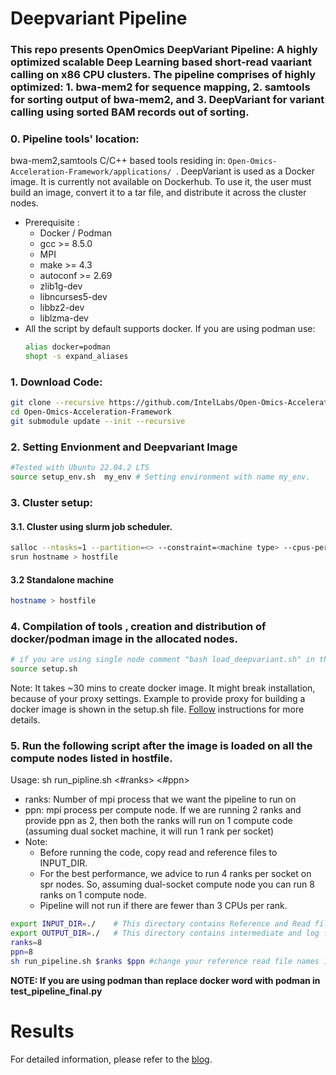 # Deepvariant Pipeline
### This repo presents OpenOmics DeepVariant Pipeline: A highly optimized scalable Deep Learning based short-read vaariant calling on x86 CPU clusters. The pipeline comprises of highly optimized: 1. bwa-mem2 for sequence mapping, 2. samtools for sorting output of bwa-mem2, and 3. DeepVariant for variant calling using sorted BAM records out of sorting.

### 0. Pipeline tools' location:   
bwa-mem2,samtools C/C++ based tools residing in:
```Open-Omics-Acceleration-Framework/applications/ ```.
DeepVariant is used as a Docker image. It is currently not available on Dockerhub. To use it, the user must build an image, convert it to a tar file, and distribute it across the cluster nodes. 
   * Prerequisite :
        * Docker / Podman
        * gcc >= 8.5.0
        * MPI
        * make >= 4.3
        * autoconf >= 2.69
        * zlib1g-dev
        * libncurses5-dev
        * libbz2-dev
        * liblzma-dev
   * All the script by default supports docker. If you are using podman use:
     ```bash
     alias docker=podman
     shopt -s expand_aliases
     ```

### 1. Download Code:
```bash
git clone --recursive https://github.com/IntelLabs/Open-Omics-Acceleration-Framework.git
cd Open-Omics-Acceleration-Framework
git submodule update --init --recursive
```

### 2. Setting Envionment and Deepvariant Image
```bash
#Tested with Ubuntu 22.04.2 LTS
source setup_env.sh  my_env # Setting environment with name my_env. 
```
### 3. Cluster setup:  
#### 3.1.  Cluster using slurm job scheduler.
```bash
salloc --ntasks=1 --partition=<> --constraint=<machine type> --cpus-per-task=<cpus> --time=<node allocation time>
srun hostname > hostfile  
```  

#### 3.2 Standalone machine
```bash
hostname > hostfile
```

### 4. Compilation of tools , creation and distribution of docker/podman image in the allocated nodes.
```bash
# if you are using single node comment "bash load_deepvariant.sh" in the below script
source setup.sh 
```
Note: It takes ~30 mins to create docker image. It might break installation, because of your proxy settings. Example to provide proxy for building a docker image is shown in the setup.sh file. [Follow](https://docs.docker.com/network/proxy/) instructions for more details.

### 5. Run the following script after the image is loaded on all the compute nodes listed in hostfile.  
Usage: sh run_pipline.sh <#ranks> <#ppn>  
* ranks: Number of mpi process that we want the pipeline to run on  
* ppn: mpi process per compute node. If we are running 2 ranks and provide ppn as 2, then both the ranks will run on 1 compute code (assuming dual socket machine, it will run 1 rank per socket)  
* Note: 
	* Before running the code, copy read and reference files to INPUT_DIR.
	* For the best performance, we advice to run 4 ranks per socket on spr nodes. So, assuming dual-socket compute node you can run 8 ranks on 1 compute node.
 	* Pipeline will not run if there are fewer than 3 CPUs per rank. 	  

```bash 
export INPUT_DIR=./    # This directory contains Reference and Read files.
export OUTPUT_DIR=./   # This directory contains intermediate and log files.
ranks=8 
ppn=8
sh run_pipeline.sh $ranks $ppn #change your reference read file names inside the script.
```
**NOTE: If you are using podman than replace docker word with podman in test_pipeline_final.py**
# Results

For detailed information, please refer to the [blog](). 
